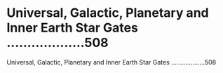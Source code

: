 # Universal, Galactic, Planetary and Inner Earth Star Gates ...................508

Universal, Galactic, Planetary and Inner Earth Star Gates ...................508